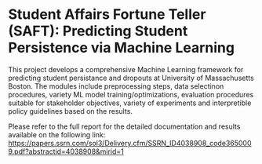 # Student Affairs Fortune Teller (SAFT): Predicting Student Persistence via Machine Learning
This project develops a comprehensive Machine Learning framework for predicting student persistance and dropouts at University of Massachusetts Boston.
The modules include preprocessing steps, data selectinon procedures, variety ML model training/optimizations, evaluation procedures suitable for stakeholder objectives,
variety of experiments and interpretible policy guidelines based on the results. 

Please refer to the full report for the detailed documentation and results available on the following link:
https://papers.ssrn.com/sol3/Delivery.cfm/SSRN_ID4038908_code3650009.pdf?abstractid=4038908&mirid=1
